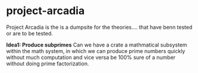 # project-arcadia

Project Arcadia is the is a dumpsite for the theories.... that have benn tested or are to be tested.

**Idea1: Produce subprimes**
Can we have a crate a mathmatical subsystem within the math system, in which we can produce prime numbers quickly without much computation and vice versa be 100% sure of a number without doing prime factorization.
